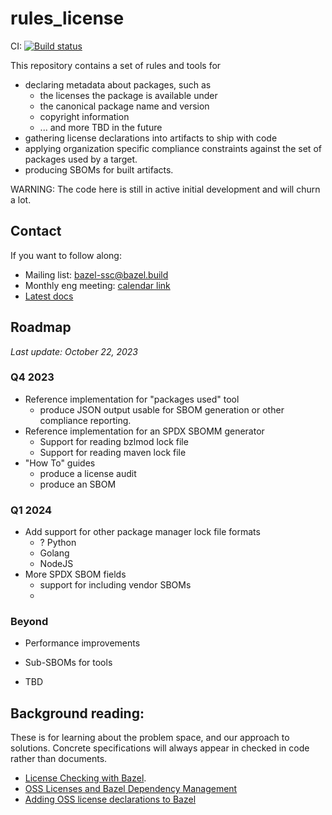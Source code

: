 # rules_license

CI: [![Build status](https://badge.buildkite.com/e12f23186aa579f1e20fcb612a22cd799239c3134bc38e1aff.svg)](https://buildkite.com/bazel/rules-license)

This repository contains a set of rules and tools for
- declaring metadata about packages, such as
  - the licenses the package is available under
  - the canonical package name and version
  - copyright information
  - ... and more TBD in the future
- gathering license declarations into artifacts to ship with code
- applying organization specific compliance constraints against the
  set of packages used by a target.
- producing SBOMs for built artifacts.

WARNING: The code here is still in active initial development and will churn a lot.

## Contact

If you want to follow along:
- Mailing list: [bazel-ssc@bazel.build](https://groups.google.com/a/bazel.build/g/bazel-ssc)  
- Monthly eng meeting: [calendar link](MjAyMjA4MjJUMTYwMDAwWiBjXzUzcHBwZzFudWthZXRmb3E5NzhxaXViNmxzQGc&tmsrc=c_53pppg1nukaetfoq978qiub6ls%40group.calendar.google.com&scp=ALL)
- [Latest docs](https://bazelbuild.github.io/rules_license/latest.html)

## Roadmap

*Last update: October 22, 2023*

### Q4 2023

- Reference implementation for "packages used" tool
  - produce JSON output usable for SBOM generation or other compliance reporting.
- Reference implementation for an SPDX SBOMM generator
  - Support for reading bzlmod lock file
  - Support for reading maven lock file
- "How To" guides
  - produce a license audit
  - produce an SBOM

### Q1 2024

- Add support for other package manager lock file formats
  - ? Python
  - Golang
  - NodeJS
- More SPDX SBOM fields
  - support for including vendor SBOMs
  - 

### Beyond

- Performance improvements
- Sub-SBOMs for tools


- TBD

## Background reading:

These is for learning about the problem space, and our approach to solutions. Concrete specifications will always appear in checked in code rather than documents.
- [License Checking with Bazel](https://docs.google.com/document/d/1uwBuhAoBNrw8tmFs-NxlssI6VRolidGYdYqagLqHWt8/edit#).
- [OSS Licenses and Bazel Dependency Management](https://docs.google.com/document/d/1oY53dQ0pOPEbEvIvQ3TvHcFKClkimlF9AtN89EPiVJU/edit#)
- [Adding OSS license declarations to Bazel](https://docs.google.com/document/d/1XszGbpMYNHk_FGRxKJ9IXW10KxMPdQpF5wWbZFpA4C8/edit#heading=h.5mcn15i0e1ch)
